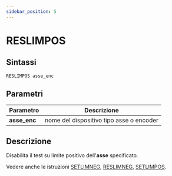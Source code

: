 ```yaml
---
sidebar_position: 5
---
```


# RESLIMPOS

## Sintassi

  ```
RESLIMPOS asse_enc
  ```

## Parametri
|Parametro         | Descrizione                                              |                
|------------------|----------------------------------------------------------|
| **asse_enc**     | nome del dispositivo tipo asse o encoder                 |         

## Descrizione
Disabilita il test su limite positivo dell'**asse** specificato.

Vedere anche le istruzioni [SETLIMNEG](SETLIMNEG.md), [RESLIMNEG](RESLIMNEG.md), [SETLIMPOS](SETLIMPOS.md).

